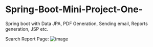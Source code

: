 # Spring-Boot-Mini-Project-One-
Spring boot with Data JPA, PDF Generation, Sending email, Reports generation, JSP etc.

Search Report Page:
![image](https://user-images.githubusercontent.com/47443012/230773626-9f99136e-0033-4e5a-9107-a268423b7920.png)
